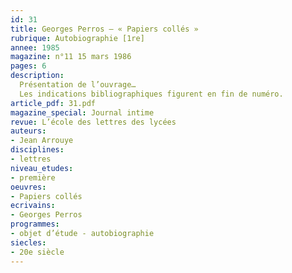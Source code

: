 ```yaml
---
id: 31
title: Georges Perros – « Papiers collés »
rubrique: Autobiographie [1re]
annee: 1985
magazine: n°11 15 mars 1986
pages: 6
description: 
  Présentation de l’ouvrage…
  Les indications bibliographiques figurent en fin de numéro.
article_pdf: 31.pdf
magazine_special: Journal intime
revue: L’école des lettres des lycées
auteurs:
- Jean Arrouye
disciplines:
- lettres
niveau_etudes:
- première
oeuvres:
- Papiers collés
ecrivains:
- Georges Perros
programmes:
- objet d’étude - autobiographie
siecles:
- 20e siècle
---
```

